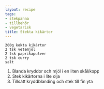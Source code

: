 ```yaml
---
layout: recipe
tags:
- stekpanna
- tillbehör
- vegetarisk
title: Stekta kikärtor
---
```


```
200g kokta kikärtor
2 tsk vetemjöl
2 tsk paprikapulver
2 tsk curry
salt
```

1. Blanda kryddor och mjöl i en liten skål/kopp
2. Stek kikärtorna i lite olja
3. Tillsätt kryddblanding och stek till fin yta
